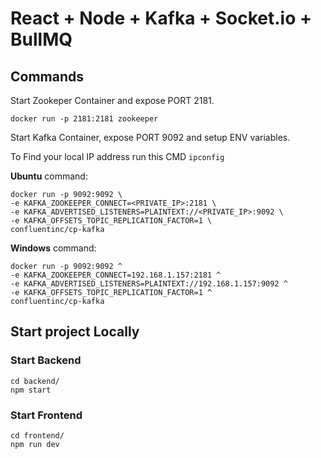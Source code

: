 # React + Node + Kafka + Socket.io + BullMQ

## Commands
Start Zookeper Container and expose PORT 2181.
```
docker run -p 2181:2181 zookeeper
```

Start Kafka Container, expose PORT 9092 and setup ENV variables.

To Find your local IP address run this CMD `` ipconfig ``

**Ubuntu** command:
```
docker run -p 9092:9092 \
-e KAFKA_ZOOKEEPER_CONNECT=<PRIVATE_IP>:2181 \
-e KAFKA_ADVERTISED_LISTENERS=PLAINTEXT://<PRIVATE_IP>:9092 \
-e KAFKA_OFFSETS_TOPIC_REPLICATION_FACTOR=1 \
confluentinc/cp-kafka
```

**Windows** command:
```
docker run -p 9092:9092 ^
-e KAFKA_ZOOKEEPER_CONNECT=192.168.1.157:2181 ^
-e KAFKA_ADVERTISED_LISTENERS=PLAINTEXT://192.168.1.157:9092 ^
-e KAFKA_OFFSETS_TOPIC_REPLICATION_FACTOR=1 ^
confluentinc/cp-kafka
```

## Start project Locally

### Start Backend 
```
cd backend/
npm start
```

### Start Frontend
```
cd frontend/
npm run dev
```
